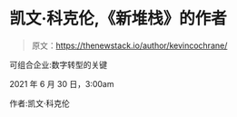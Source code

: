 # 凯文·科克伦,《新堆栈》的作者

> 原文：<https://thenewstack.io/author/kevincochrane/>

可组合企业:数字转型的关键

2021 年 6 月 30 日，3:00am

作者:凯文·科克伦